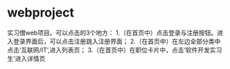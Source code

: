 # webproject
实习僧web项目。可以点击的3个地方：
1.（在首页中）点击登录与注册按钮。进入登录界面后，可以点击注册跳入注册界面；
2.（在首页中）在左边全部分类中点击‘互联网/IT’,进入列表页；
3.（在首页中）在职位卡片中，点击‘软件开发实习生’进入详情页
